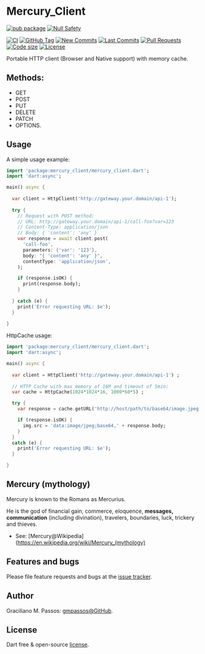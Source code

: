 # Mercury_Client

[![pub package](https://img.shields.io/pub/v/mercury_client.svg?logo=dart&logoColor=00b9fc)](https://pub.dartlang.org/packages/mercury_client)
[![Null Safety](https://img.shields.io/badge/null-safety-brightgreen)](https://dart.dev/null-safety)

[![CI](https://img.shields.io/github/workflow/status/gmpassos/mercury_client/Dart%20CI/master?logo=github-actions&logoColor=white)](https://github.com/gmpassos/mercury_client/actions)
[![GitHub Tag](https://img.shields.io/github/v/tag/gmpassos/mercury_client?logo=git&logoColor=white)](https://github.com/gmpassos/mercury_client/releases)
[![New Commits](https://img.shields.io/github/commits-since/gmpassos/mercury_client/latest?logo=git&logoColor=white)](https://github.com/gmpassos/mercury_client/network)
[![Last Commits](https://img.shields.io/github/last-commit/gmpassos/mercury_client?logo=git&logoColor=white)](https://github.com/gmpassos/mercury_client/commits/master)
[![Pull Requests](https://img.shields.io/github/issues-pr/gmpassos/mercury_client?logo=github&logoColor=white)](https://github.com/gmpassos/mercury_client/pulls)
[![Code size](https://img.shields.io/github/languages/code-size/gmpassos/mercury_client?logo=github&logoColor=white)](https://github.com/gmpassos/mercury_client)
[![License](https://img.shields.io/github/license/gmpassos/mercury_client?logo=open-source-initiative&logoColor=green)](https://github.com/gmpassos/mercury_client/blob/master/LICENSE)

Portable HTTP client (Browser and Native support) with memory cache. 

## Methods:

  - GET
  - POST
  - PUT
  - DELETE
  - PATCH
  - OPTIONS.

## Usage

A simple usage example:

```dart
import 'package:mercury_client/mercury_client.dart';
import 'dart:async';

main() async {
  
  var client = HttpClient('http://gateway.your.domain/api-1');
  
  try {
    // Request with POST method:
    // URL: http://gateway.your.domain/api-1/call-foo?var=123
    // Content-Type: application/json
    // Body: { 'content': 'any' }
    var response = await client.post(
      'call-foo',
      parameters: {'var': '123'},
      body: "{ 'content': 'any' }",
      contentType: 'application/json',
    );

    if (response.isOK) {
      print(response.body);
    }
    
  } catch (e) {
    print('Error requesting URL: $e');
  }
  
}
```

HttpCache usage:


```dart
import 'package:mercury_client/mercury_client.dart';
import 'dart:async';

main() async {
  
  var client = HttpClient('http://gateway.your.domain/api-1') ;
  
  // HTTP Cache with max memory of 16M and timeout of 5min:
  var cache = HttpCache(1024*1024*16, 1000*60*5) ;

  try {
    var response = cache.getURL('http://host/path/to/base64/image.jpeg');

    if (response.isOK) {
      img.src = 'data:image/jpeg;base64,' + response.body;
    }
  }
  catch (e) {
    print('Error requesting URL: $e');
  }

}
```

## Mercury (mythology)

Mercury is known to the Romans as Mercurius.

He is the god of financial gain, commerce, eloquence, **messages, communication** (including divination), travelers, boundaries, luck, trickery and thieves.

- See: [Mercury@Wikipedia](https://en.wikipedia.org/wiki/Mercury_(mythology)

## Features and bugs

Please file feature requests and bugs at the [issue tracker][tracker].

[tracker]: https://github.com/gmpassos/mercury_client/issues

## Author

Graciliano M. Passos: [gmpassos@GitHub][github].

[github]: https://github.com/gmpassos

## License

Dart free & open-source [license](https://github.com/dart-lang/stagehand/blob/master/LICENSE).
